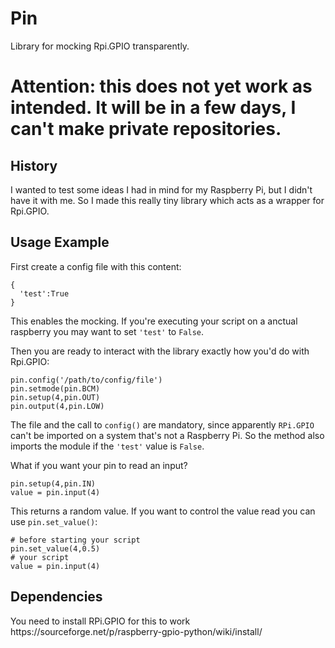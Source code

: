 # Pin
Library for mocking Rpi.GPIO transparently.

<h1>Attention: this does not yet work as intended. It will be in a few days, I can't make private repositories.</h1>

<h2>History</h2>

I wanted to test some ideas I had in mind for my Raspberry Pi, but I didn't have it with me. 
So I made this really tiny library which acts as a wrapper for Rpi.GPIO.

<h2>Usage Example</h2>

First create a config file with this content:

```
{
  'test':True
}
```

This enables the mocking. If you're executing your script on a anctual raspberry you may want to set `'test'` to `False`.

Then you are ready to interact with the library exactly how you'd do with Rpi.GPIO:
```
pin.config('/path/to/config/file') 
pin.setmode(pin.BCM)
pin.setup(4,pin.OUT)
pin.output(4,pin.LOW)
```

The file and the call to `config()` are mandatory, since apparently `RPi.GPIO` can't be imported on a system that's not a Raspberry Pi. So the method also imports the module if the `'test'` value is `False`.

What if you want your pin to read an input?

```
pin.setup(4,pin.IN)
value = pin.input(4)
```

This returns a random value.
If you want to control the value read you can use `pin.set_value()`:

```
# before starting your script
pin.set_value(4,0.5)
# your script
value = pin.input(4)
```

<h2>Dependencies</h2>
You need to install RPi.GPIO for this to work
https://sourceforge.net/p/raspberry-gpio-python/wiki/install/

